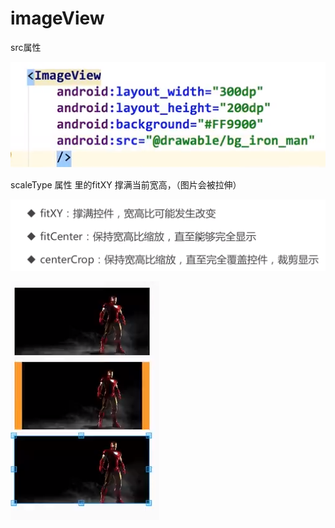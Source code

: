 # imageView

src属性

![](.gitbook/assets/image%20%2828%29.png)

scaleType 属性 里的fitXY 撑满当前宽高，（图片会被拉伸）

![](.gitbook/assets/image%20%2825%29.png)

![](.gitbook/assets/image%20%2827%29.png)

